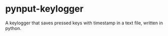# pynput-keylogger
A keylogger that saves pressed keys with timestamp in a text file, written in python. 
